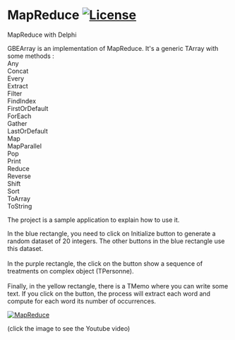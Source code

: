 # MapReduce [![License](https://img.shields.io/badge/License-MIT-green.svg)](https://opensource.org/licenses/MIT)
 MapReduce with Delphi

GBEArray is an implementation of MapReduce. It's a generic TArray<T> with some methods :<br /> 
  Any<br />
  Concat<br />
  Every<br />
  Extract<br />
  Filter<br />
  FindIndex<br />
  FirstOrDefault<br />
  ForEach<br />
  Gather<br />
  LastOrDefault<br />
  Map<br />
  MapParallel<br />
  Pop<br />
  Print<br />
  Reduce<br />
  Reverse<br />
  Shift<br />
  Sort<br />
  ToArray<br />
  ToString<br />
  

The project is a sample application to explain how to use it.

In the blue rectangle, you need to click on Initialize button to generate a random dataset of 20 integers. The other buttons in the blue rectangle use this dataset.<br><br>
In the purple rectangle, the click on the button show a sequence of treatments on complex object (TPersonne).<br><br>
Finally, in the yellow rectangle, there is a TMemo where you can write some text. If you click on the button, the process will extract each word and compute for each word its number of occurrences.
 
[![MapReduce](http://img.youtube.com/vi/-KurgNbHmvQ/0.jpg)](https://www.youtube.com/watch?v=-KurgNbHmvQ)

(click the image to see the Youtube video)
